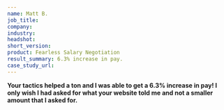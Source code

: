 ```yaml
---
name: Matt B.
job_title: 
company: 
industry: 
headshot: 
short_version: 
product: Fearless Salary Negotiation
result_summary: 6.3% increase in pay.
case_study_url: 
---
```


**Your tactics helped a ton and I was able to get a 6.3% increase in pay! I only wish I had asked for what your website told me and not a smaller amount that I asked for.**